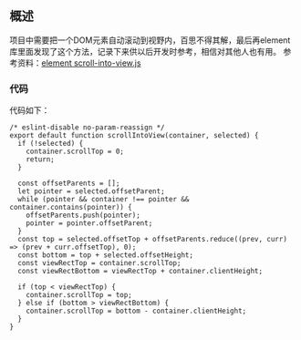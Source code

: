 ## 概述
  项目中需要把一个DOM元素自动滚动到视野内，百思不得其解，最后再element库里面发现了这个方法，记录下来供以后开发时参考，相信对其他人也有用。
  参考资料：[element scroll-into-view.js](https://github.com/ElemeFE/element/blob/dev/src/utils/scroll-into-view.js)

### 代码

代码如下：

```
/* eslint-disable no-param-reassign */
export default function scrollIntoView(container, selected) {
  if (!selected) {
    container.scrollTop = 0;
    return;
  }

  const offsetParents = [];
  let pointer = selected.offsetParent;
  while (pointer && container !== pointer && container.contains(pointer)) {
    offsetParents.push(pointer);
    pointer = pointer.offsetParent;
  }
  const top = selected.offsetTop + offsetParents.reduce((prev, curr) => (prev + curr.offsetTop), 0);
  const bottom = top + selected.offsetHeight;
  const viewRectTop = container.scrollTop;
  const viewRectBottom = viewRectTop + container.clientHeight;

  if (top < viewRectTop) {
    container.scrollTop = top;
  } else if (bottom > viewRectBottom) {
    container.scrollTop = bottom - container.clientHeight;
  }
}
```